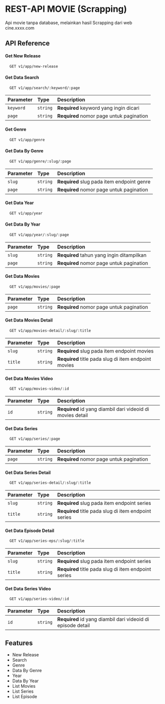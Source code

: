 
# REST-API MOVIE (Scrapping)

Api movie tanpa database, melainkan hasil Scrapping dari web cine.xxxx.com




## API Reference

#### Get New Release

```bash
  GET v1/app/new-release
```


#### Get Data Search

```bash
  GET v1/app/search/:keyword/:page
```
| Parameter  | Type     | Description                                 |
| :--------- | :------- | :------------------------------------------ |
| `keyword`  | `string` | **Required** keyword yang ingin dicari      |
| `page`     | `string` | **Required** nomor page untuk pagination    |

 
#### Get Genre

```bash
  GET v1/app/genre
```
#### Get Data By Genre

```bash
  GET v1/app/genre/:slug/:page
```

| Parameter  | Type     | Description                                 |
| :--------- | :------- | :------------------------------------------ |
| `slug`     | `string` | **Required** slug pada item endpoint genre |
| `page`     | `string` | **Required** nomor page untuk pagination    |

#### Get Data Year

```bash
  GET v1/app/year
```

#### Get Data By Year

```bash
  GET v1/app/year/:slug/:page
```
| Parameter  | Type     | Description                                 |
| :--------- | :------- | :------------------------------------------ |
| `slug`     | `string` | **Required** tahun yang ingin ditampilkan   |
| `page`     | `string` | **Required** nomor page untuk pagination    |

 
#### Get Data Movies

```bash
  GET v1/app/movies/:page
```
| Parameter  | Type     | Description                                 |
| :--------- | :------- | :------------------------------------------ |
| `page`     | `string` | **Required** nomor page untuk pagination    |
 
#### Get Data Movies Detail

```bash
  GET v1/app/movies-detail/:slug/:title
```
| Parameter  | Type     | Description                                 |
| :--------- | :------- | :------------------------------------------ |
| `slug`     | `string` | **Required** slug pada item endpoint movies |
| `title`    | `string` | **Required** title pada slug di item endpoint movies |

#### Get Data Movies Video

```bash
  GET v1/app/movies-video/:id
```
| Parameter  | Type     | Description                                 |
| :--------- | :------- | :------------------------------------------ |
| `id`       | `string` | **Required** id yang diambil dari videoid di movies detail |


#### Get Data Series

```bash
  GET v1/app/series/:page
```
| Parameter  | Type     | Description                                 |
| :--------- | :------- | :------------------------------------------ |
| `page`     | `string` | **Required** nomor page untuk pagination    |
 
#### Get Data Series Detail

```bash
  GET v1/app/series-detail/:slug/:title
```
| Parameter  | Type     | Description                                 |
| :--------- | :------- | :------------------------------------------ |
| `slug`     | `string` | **Required** slug pada item endpoint series |
| `title`    | `string` | **Required** title pada slug di item endpoint series |

#### Get Data Episode Detail

```bash
  GET v1/app/series-eps/:slug/:title
```
| Parameter  | Type     | Description                                 |
| :--------- | :------- | :------------------------------------------ |
| `slug`     | `string` | **Required** slug pada item endpoint series |
| `title`    | `string` | **Required** title pada slug di item endpoint series |

#### Get Data Series Video

```bash
  GET v1/app/series-video/:id
```
| Parameter  | Type     | Description                                 |
| :--------- | :------- | :------------------------------------------ |
| `id`       | `string` | **Required** id yang diambil dari videoid di episode detail |

 


## Features

- New Release
- Search
- Genre
- Data By Genre
- Year
- Data By Year
- List Movies
- List Series
- List Episode

